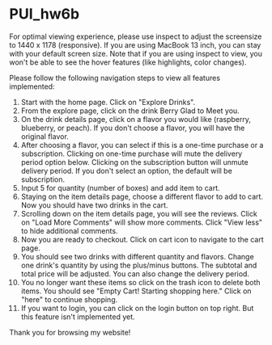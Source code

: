 # PUI_hw6b
For optimal viewing experience, please use inspect to adjust the screensize to 1440 x 1178 (responsive). If you are using MacBook 13 inch, you can stay with your default screen size. 
Note that if you are using inspect to view, you won't be able to see the hover features (like highlights, color changes). 

Please follow the following navigation steps to view all features implemented:

1. Start with the home page. Click on "Explore Drinks".
2. From the explore page, click on the drink Berry Glad to Meet you.    
3. On the drink details page, click on a flavor you would like (raspberry, blueberry, or peach). If you don't choose a flavor, you will have the original flavor. 
4. After choosing a flavor, you can select if this is a one-time purchase or a subscription. Clicking on one-time purchase will mute the delivery period option below. Clicking on the subscription button will unmute delivery period. If you don't select an option, the default will be subscription.   
5. Input 5 for quantity (number of boxes) and add item to cart.
6. Staying on the item details page, choose a different flavor to add to cart. Now you should have two drinks in the cart.   
7. Scrolling down on the item details page, you will see the reviews. Click on "Load More Comments" will show more comments. Click "View less" to hide additional comments. 
8. Now you are ready to checkout. Click on cart icon to navigate to the cart page.
9. You should see two drinks with different quantity and flavors. Change one drink's quantity by using the plus/minus buttons. The subtotal and total price will be adjusted. You can also change the delivery period. 
10. You no longer want these items so click on the trash icon to delete both items. You should see "Empty Cart! Starting shopping here." Click on "here" to continue shopping. 
11. If you want to login, you can click on the login button on top right. But this feature isn't implemented yet. 

Thank you for browsing my website! 
